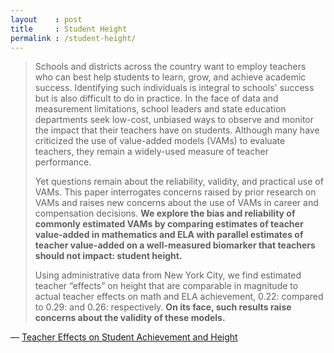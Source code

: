 ```yaml
---
layout    : post
title     : Student Height
permalink : /student-height/
---
```



> Schools and districts across the country want to employ teachers who can best
> help students to learn, grow, and achieve academic success. Identifying such
> individuals is integral to schools' success but is also difficult to do in
> practice. In the face of data and measurement limitations, school leaders and
> state education departments seek low-cost, unbiased ways to observe and
> monitor the impact that their teachers have on students. Although many have
> criticized the use of value-added models (VAMs) to evaluate teachers, they
> remain a widely-used measure of teacher performance.
> 
> Yet questions remain about the reliability, validity, and practical use of
> VAMs. This paper interrogates concerns raised by prior research on VAMs and
> raises new concerns about the use of VAMs in career and compensation
> decisions. **We explore the bias and reliability of commonly estimated VAMs
> by comparing estimates of teacher value-added in mathematics and ELA with
> parallel estimates of teacher value-added on a well-measured biomarker that
> teachers should not impact: student height.**
> 
> Using administrative data from New York City, we find estimated teacher
> “effects” on height that are comparable in magnitude to actual teacher
> effects on math and ELA achievement, 0.22: compared to 0.29: and 0.26:
> respectively. **On its face, such results raise concerns about the validity
> of these models.**

&mdash; [Teacher Effects on Student Achievement and Height](https://www.nber.org/system/files/working_papers/w26480/w26480.pdf)

